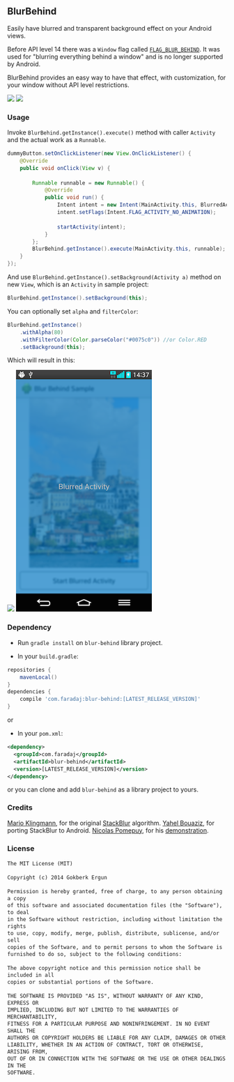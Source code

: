 ## BlurBehind

Easily have blurred and transparent background effect on your Android views.

Before API level 14 there was a `Window` flag called [`FLAG_BLUR_BEHIND`][1].
It was used for "blurring everything behind a window" and is no longer supported by Android.

BlurBehind provides an easy way to have that effect, with customization, for your window without API level restrictions.

![](images/blur-behind-before.png)
![](images/blur-behind-after.png)

### Usage

Invoke `BlurBehind.getInstance().execute()` method with caller `Activity` and the actual work as a `Runnable`.

```java
dummyButton.setOnClickListener(new View.OnClickListener() {
	@Override
	public void onClick(View v) {

		Runnable runnable = new Runnable() {
			@Override
			public void run() {
				Intent intent = new Intent(MainActivity.this, BlurredActivity.class);
				intent.setFlags(Intent.FLAG_ACTIVITY_NO_ANIMATION);

				startActivity(intent);
			}
		};
		BlurBehind.getInstance().execute(MainActivity.this, runnable);
	}
});
```

And use `BlurBehind.getInstance().setBackground(Activity a)` method on new `View`, which is an `Activity` in sample project:

```java
BlurBehind.getInstance().setBackground(this);
```

You can optionally set `alpha` and `filterColor`:

```java
BlurBehind.getInstance()
    .withAlpha(80)
    .withFilterColor(Color.parseColor("#0075c0")) //or Color.RED
    .setBackground(this);
```
Which will result in this:

![](images/blur-behind-before.png)
![](images/blur-behind-after-alpha-color.png)

### Dependency

- Run `gradle install` on `blur-behind` library project.

- In your `build.gradle`:
```groovy
repositories {
    mavenLocal()
}
dependencies {
    compile 'com.faradaj:blur-behind:[LATEST_RELEASE_VERSION]'
}
```

or

- In your `pom.xml`:
```xml
<dependency>
  <groupId>com.faradaj</groupId>
  <artifactId>blur-behind</artifactId>
  <version>[LATEST_RELEASE_VERSION]</version>
</dependency>
```

or you can clone and add `blur-behind` as a library project to yours.

### Credits

[Mario Klingmann][2], for the original [StackBlur][3] algorithm.
[Yahel Bouaziz][4], for porting StackBlur to Android.
[Nicolas Pomepuy][5], for his [demonstration][6].


### License

    The MIT License (MIT)
    
    Copyright (c) 2014 Gokberk Ergun
    
    Permission is hereby granted, free of charge, to any person obtaining a copy
    of this software and associated documentation files (the "Software"), to deal
    in the Software without restriction, including without limitation the rights
    to use, copy, modify, merge, publish, distribute, sublicense, and/or sell
    copies of the Software, and to permit persons to whom the Software is
    furnished to do so, subject to the following conditions:
    
    The above copyright notice and this permission notice shall be included in all
    copies or substantial portions of the Software.
    
    THE SOFTWARE IS PROVIDED "AS IS", WITHOUT WARRANTY OF ANY KIND, EXPRESS OR
    IMPLIED, INCLUDING BUT NOT LIMITED TO THE WARRANTIES OF MERCHANTABILITY,
    FITNESS FOR A PARTICULAR PURPOSE AND NONINFRINGEMENT. IN NO EVENT SHALL THE
    AUTHORS OR COPYRIGHT HOLDERS BE LIABLE FOR ANY CLAIM, DAMAGES OR OTHER
    LIABILITY, WHETHER IN AN ACTION OF CONTRACT, TORT OR OTHERWISE, ARISING FROM,
    OUT OF OR IN CONNECTION WITH THE SOFTWARE OR THE USE OR OTHER DEALINGS IN THE
    SOFTWARE.
    
    
  [1]: http://developer.android.com/reference/android/view/WindowManager.LayoutParams.html#FLAG_BLUR_BEHIND
  [2]: http://www.quasimondo.com/
  [3]: http://www.quasimondo.com/StackBlurForCanvas/StackBlurDemo.html
  [4]: http://www.kayenko.com/
  [5]: https://github.com/PomepuyN
  [6]: https://github.com/PomepuyN/BlurEffectForAndroidDesign